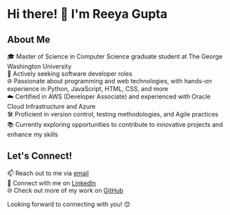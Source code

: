 # Hi there! 👋 I'm Reeya Gupta

## About Me
🎓 Master of Science in Computer Science graduate student at The George Washington University  
💼 Actively seeking software developer roles  
🌐 Passionate about programming and web technologies, with hands-on experience in Python, JavaScript, HTML, CSS, and more  
☁️ Certified in AWS (Developer Associate) and experienced with Oracle Cloud Infrastructure and Azure  
🛠️ Proficient in version control, testing methodologies, and Agile practices  
📚 Currently exploring opportunities to contribute to innovative projects and enhance my skills  



## Let's Connect!
📫 Reach out to me via [email](mailto:guptareeya53@gwu.edu)       
💼 Connect with me on [LinkedIn](https://www.linkedin.com/in/reeyag/)  
🌐 Check out more of my work on [GitHub](https://github.com/Reeya123)  

Looking forward to connecting with you! 😊
